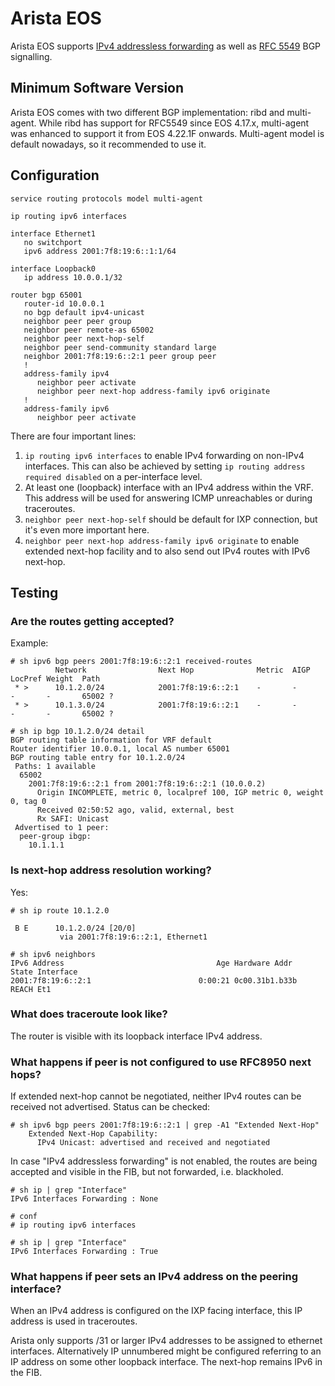 # Arista EOS

Arista EOS supports [IPv4 addressless forwarding](https://www.arista.com/en/support/toi/eos-4-17-0f/13784-ip-addressless-forwarding-changes-for-bgp-v6-nexthop-for-v4-routes) 
as well as [RFC 5549](https://www.arista.com/en/support/toi/eos-4-23-2f/14436-rfc-5549-ipv4-unicast-nlri-with-ipv6-next-hop-support) 
BGP signalling.

## Minimum Software Version

Arista EOS comes with two different BGP implementation: ribd and multi-agent. While ribd has support for RFC5549 since EOS 4.17.x,
multi-agent was enhanced to support it from EOS 4.22.1F onwards. Multi-agent model is default nowadays, so it recommended to use it.

## Configuration

```
service routing protocols model multi-agent

ip routing ipv6 interfaces

interface Ethernet1
   no switchport
   ipv6 address 2001:7f8:19:6::1:1/64

interface Loopback0
   ip address 10.0.0.1/32

router bgp 65001
   router-id 10.0.0.1
   no bgp default ipv4-unicast
   neighbor peer peer group
   neighbor peer remote-as 65002
   neighbor peer next-hop-self
   neighbor peer send-community standard large
   neighbor 2001:7f8:19:6::2:1 peer group peer
   !
   address-family ipv4
      neighbor peer activate
      neighbor peer next-hop address-family ipv6 originate
   !
   address-family ipv6
      neighbor peer activate
```

There are four important lines:

1. `ip routing ipv6 interfaces` to enable IPv4 forwarding on non-IPv4 interfaces. This can also be achieved by setting `ip routing address required disabled` on a per-interface level.
2. At least one (loopback) interface with an IPv4 address within the VRF. This address will be used for answering ICMP unreachables or during traceroutes.
3. `neighbor peer next-hop-self` should be default for IXP connection, but it's even more important here.
4. `neighbor peer next-hop address-family ipv6 originate` to enable extended next-hop facility and to also send out IPv4 routes with IPv6 next-hop.

## Testing

### Are the routes getting accepted?

Example:

```
# sh ipv6 bgp peers 2001:7f8:19:6::2:1 received-routes
          Network                Next Hop              Metric  AIGP       LocPref Weight  Path
 * >      10.1.2.0/24            2001:7f8:19:6::2:1    -       -          -       -       65002 ?
 * >      10.1.3.0/24            2001:7f8:19:6::2:1    -       -          -       -       65002 ?

# sh ip bgp 10.1.2.0/24 detail 
BGP routing table information for VRF default
Router identifier 10.0.0.1, local AS number 65001
BGP routing table entry for 10.1.2.0/24
 Paths: 1 available
  65002
    2001:7f8:19:6::2:1 from 2001:7f8:19:6::2:1 (10.0.0.2)
      Origin INCOMPLETE, metric 0, localpref 100, IGP metric 0, weight 0, tag 0
      Received 02:50:52 ago, valid, external, best
      Rx SAFI: Unicast
 Advertised to 1 peer:
  peer-group ibgp:
    10.1.1.1            
```

### Is next-hop address resolution working?

Yes:

```
# sh ip route 10.1.2.0

 B E      10.1.2.0/24 [20/0]
           via 2001:7f8:19:6::2:1, Ethernet1

# sh ipv6 neighbors 
IPv6 Address                                  Age Hardware Addr    State Interface
2001:7f8:19:6::2:1                        0:00:21 0c00.31b1.b33b   REACH Et1
```

### What does traceroute look like?

The router is visible with its loopback interface IPv4 address.

### What happens if peer is not configured to use RFC8950 next hops?

If extended next-hop cannot be negotiated, neither IPv4 routes can be received not advertised. Status can be checked:

```
# sh ipv6 bgp peers 2001:7f8:19:6::2:1 | grep -A1 "Extended Next-Hop"
    Extended Next-Hop Capability:
      IPv4 Unicast: advertised and received and negotiated
```

In case "IPv4 addressless forwarding" is not enabled, the routes are being accepted and visible in the FIB, but not forwarded, i.e. blackholed.

```
# sh ip | grep "Interface"
IPv6 Interfaces Forwarding : None

# conf
# ip routing ipv6 interfaces

# sh ip | grep "Interface"
IPv6 Interfaces Forwarding : True
```

### What happens if peer sets an IPv4 address on the peering interface?

When an IPv4 address is configured on the IXP facing interface, this IP address is used in traceroutes.

Arista only supports /31 or larger IPv4 addresses to be assigned to ethernet interfaces. Alternatively IP unnumbered might be configured referring to an IP address on some other loopback interface. The next-hop remains IPv6 in the FIB.
